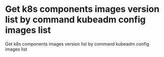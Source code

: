 # Get k8s components images version list by command kubeadm config images list
Get k8s components images version list by command kubeadm config images list
